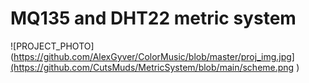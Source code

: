 # MQ135 and DHT22 metric system
![PROJECT_PHOTO](https://github.com/AlexGyver/ColorMusic/blob/master/proj_img.jpg](https://github.com/CutsMuds/MetricSystem/blob/main/scheme.png )  

